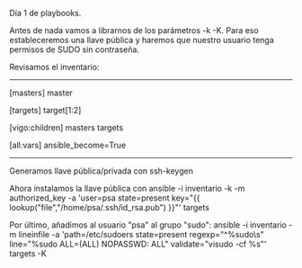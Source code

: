 Día 1 de playbooks.

Antes de nada vamos a librarnos de los parámetros -k -K. 
Para eso estableceremos una llave pública y haremos que nuestro usuario tenga
permisos de SUDO sin contraseña.

Revisamos el inventario:

----------------------
[masters]
master

[targets]
target[1:2]

[vigo:children]
masters
targets

[all:vars]
ansible_become=True

---------------------


Generamos llave pública/privada con
ssh-keygen

Ahora instalamos la llave pública con
ansible -i inventario -k -m authorized_key -a 'user=psa state=present key="{{ lookup("file","/home/psa/.ssh/id_rsa.pub") }}"' targets 

Por último, añadimos al usuario "psa" al grupo "sudo":
ansible -i inventario -m lineinfile -a 'path=/etc/sudoers state=present regexp="^%sudo\s" line="%sudo  ALL=(ALL) NOPASSWD: ALL" validate="visudo -cf %s"' targets  -K

